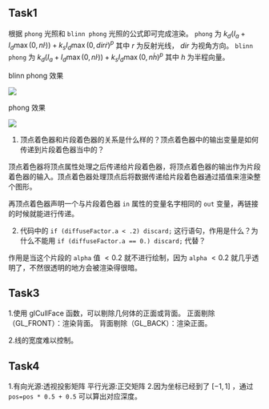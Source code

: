 ## Task1

根据 `phong` 光照和 `blinn phong` 光照的公式即可完成渲染。
`phong` 为 $k_d(I_a + I_d \max(0 , n\dot l)) + k_s I_d \max(0, dir\dot r)^p$ 其中 $r$ 为反射光线， $dir$ 为视角方向。
`blinn phong` 为 $k_d(I_a + I_d \max(0 , n\dot l)) + k_s I_d \max(0, n\dot h)^p$ 其中 $h$ 为半程向量。

blinn phong 效果

![](~/home/algebra/zlt_codes/Grade2.1/vcl2024/vcx2024/build/linux/x86_64/release/1blinnphong.png)

phong 效果

![](~/home/algebra/zlt_codes/Grade2.1/vcl2024/vcx2024/build/linux/x86_64/release/1phong.png)

1. 顶点着色器和片段着色器的关系是什么样的？顶点着色器中的输出变量是如何传递到片段着色器当中的？

顶点着色器将顶点属性处理之后传递给片段着色器，将顶点着色器的输出作为片段着色器的输入。顶点着色器处理顶点后将数据传递给片段着色器通过插值来渲染整个图形。

再顶点着色器声明一个与片段着色器 `in` 属性的变量名字相同的 `out` 变量，再链接的时候就能进行传递。

2. 代码中的 `if (diffuseFactor.a < .2) discard;` 这行语句，作用是什么？为什么不能用 `if (diffuseFactor.a == 0.) discard;` 代替？

作用是当这个片段的 `alpha` 值 $< 0.2$ 就不进行绘制，因为 `alpha` $<0.2$ 就几乎透明了，不然很透明的地方会被渲染得很暗。

## Task3

1.使用 glCullFace 函数，可以剔除几何体的正面或背面。
正面剔除（GL_FRONT）：渲染背面。
背面剔除（GL_BACK）：渲染正面。

2.线的宽度难以控制。

## Task4

1.有向光源:透视投影矩阵
  平行光源:正交矩阵
2.因为坐标已经到了 $[-1,1]$ ，通过 `pos=pos * 0.5 + 0.5` 可以算出对应深度。